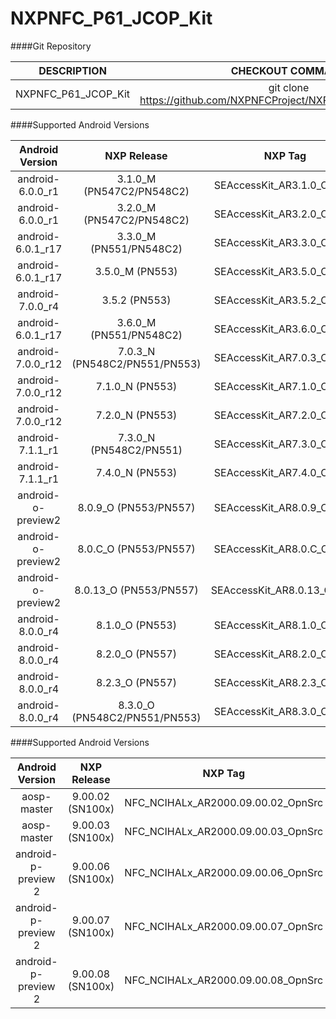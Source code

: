 # NXPNFC_P61_JCOP_Kit

####Git Repository

| DESCRIPTION        | CHECKOUT COMMAND          |
| :-------------: |:-------------:| 
| NXPNFC_P61_JCOP_Kit    |  git clone https://github.com/NXPNFCProject/NXPNFC_P61_JCOP_Kit.git |

####Supported Android Versions

| Android Version        | NXP Release          | NXP Tag  |
| :-------------: |:-------------:| :-----:|
| android-6.0.0_r1                     |  3.1.0_M (PN547C2/PN548C2) |  SEAccessKit_AR3.1.0_OpnSrc |
| android-6.0.0_r1                     |  3.2.0_M (PN547C2/PN548C2) |  SEAccessKit_AR3.2.0_OpnSrc |
| android-6.0.1_r17                    |  3.3.0_M (PN551/PN548C2)   |  SEAccessKit_AR3.3.0_OpnSrc |
| android-6.0.1_r17                    |  3.5.0_M (PN553)   |  SEAccessKit_AR3.5.0_OpnSrc |
| android-7.0.0_r4                     |  3.5.2 (PN553)   |  SEAccessKit_AR3.5.2_OpnSrc |
| android-6.0.1_r17                    |  3.6.0_M (PN551/PN548C2)   |  SEAccessKit_AR3.6.0_OpnSrc |
| android-7.0.0_r12                     |  7.0.3_N (PN548C2/PN551/PN553) |  SEAccessKit_AR7.0.3_OpnSrc |
| android-7.0.0_r12                     |  7.1.0_N (PN553) |  SEAccessKit_AR7.1.0_OpnSrc |
| android-7.0.0_r12                     |  7.2.0_N (PN553) |  SEAccessKit_AR7.2.0_OpnSrc |
| android-7.1.1_r1                     |  7.3.0_N (PN548C2/PN551) |  SEAccessKit_AR7.3.0_OpnSrc |
| android-7.1.1_r1                     |  7.4.0_N (PN553) |  SEAccessKit_AR7.4.0_OpnSrc |
| android-o-preview2                     |  8.0.9_O (PN553/PN557) |  SEAccessKit_AR8.0.9_OpnSrc |
| android-o-preview2                     |  8.0.C_O (PN553/PN557) |  SEAccessKit_AR8.0.C_OpnSrc |
| android-o-preview2                     |  8.0.13_O (PN553/PN557) |  SEAccessKit_AR8.0.13_OpnSrc |
| android-8.0.0_r4               |  8.1.0_O (PN553) |  SEAccessKit_AR8.1.0_OpnSrc |
| android-8.0.0_r4               |  8.2.0_O (PN557) |  SEAccessKit_AR8.2.0_OpnSrc |
| android-8.0.0_r4               |  8.2.3_O (PN557) |  SEAccessKit_AR8.2.3_OpnSrc |
| android-8.0.0_r4               |  8.3.0_O (PN548C2/PN551/PN553) |  SEAccessKit_AR8.3.0_OpnSrc |

####Supported Android Versions

| Android Version        | NXP Release          | NXP Tag  |
| :-------------: |:-------------:| :-----:|
| aosp-master               |  9.00.02 (SN100x) |  NFC_NCIHALx_AR2000.09.00.02_OpnSrc |
| aosp-master               |  9.00.03 (SN100x) |  NFC_NCIHALx_AR2000.09.00.03_OpnSrc |
| android-p-preview 2               |  9.00.06 (SN100x) |  NFC_NCIHALx_AR2000.09.00.06_OpnSrc |
| android-p-preview 2               |  9.00.07 (SN100x) |  NFC_NCIHALx_AR2000.09.00.07_OpnSrc |
| android-p-preview 2               |  9.00.08 (SN100x) |  NFC_NCIHALx_AR2000.09.00.08_OpnSrc |
